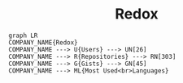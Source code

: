 <h1 align="center">Redox</h1>

```mermaid
graph LR
COMPANY_NAME{Redox}
COMPANY_NAME ---> U{Users} ---> UN[26]
COMPANY_NAME ---> R{Repositories} ---> RN[303]
COMPANY_NAME ---> G{Gists} ---> GN[45]
COMPANY_NAME ---> ML{Most Used<br>Languages}
```
